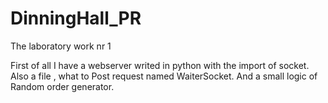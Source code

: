 # DinningHall_PR
The laboratory work nr 1

First of all I have a webserver writed in python with the import of socket. Also a file , what to Post request named WaiterSocket. And a small logic of Random order generator.

